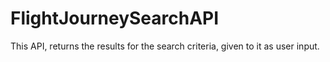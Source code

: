 # FlightJourneySearchAPI
This API, returns the results for the search criteria, given to it as user input.
